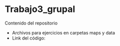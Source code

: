 # Trabajo3_grupal
Contenido del repositorio

- Archivos para ejercicios en carpetas maps y data
- Link del código: 
